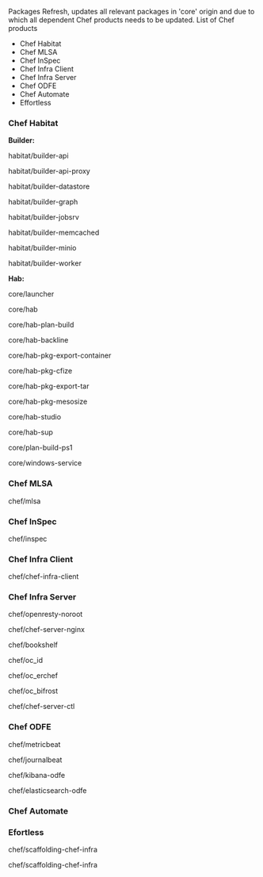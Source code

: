 Packages Refresh, updates all relevant packages in 'core' origin and due to which all dependent Chef products needs to be updated. List of Chef products

* Chef Habitat
* Chef MLSA
* Chef InSpec
* Chef Infra Client
* Chef Infra Server
* Chef ODFE
* Chef Automate
* Effortless

### Chef Habitat
**Builder:**

habitat/builder-api

habitat/builder-api-proxy

habitat/builder-datastore

habitat/builder-graph

habitat/builder-jobsrv

habitat/builder-memcached

habitat/builder-minio

habitat/builder-worker

**Hab:**

core/launcher

core/hab

core/hab-plan-build

core/hab-backline

core/hab-pkg-export-container

core/hab-pkg-cfize

core/hab-pkg-export-tar

core/hab-pkg-mesosize

core/hab-studio

core/hab-sup

core/plan-build-ps1

core/windows-service

### Chef MLSA

chef/mlsa

### Chef InSpec

chef/inspec

### Chef Infra Client

chef/chef-infra-client

### Chef Infra Server

chef/openresty-noroot

chef/chef-server-nginx

chef/bookshelf

chef/oc_id

chef/oc_erchef

chef/oc_bifrost

chef/chef-server-ctl

### Chef ODFE

chef/metricbeat

chef/journalbeat

chef/kibana-odfe

chef/elasticsearch-odfe

### Chef Automate


### Efortless

chef/scaffolding-chef-infra

chef/scaffolding-chef-infra
